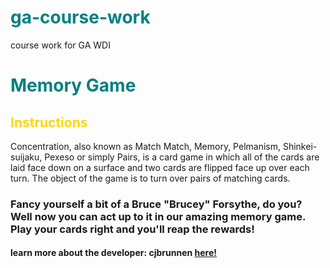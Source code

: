 # ga-course-work
course work for GA WDI 
<!DOCTYPE html>
<head>
	<link href="/normalize.css" rel="stylesheet">
  <style>
  	h1 {
  		color: teal;
  	}
  	h2 {
  		color: gold;
  	}
  </style>
	<title>The card game!</title>
</head>
<body>
	<h1>Memory Game</h1>
	<h2>Instructions</h2>
		<p>Concentration, also known as Match Match, Memory, Pelmanism, Shinkei-suijaku, Pexeso or simply Pairs, is a card game in which all of the cards are laid face down on a surface and two cards are flipped face up over each turn. The object of the game is to turn over pairs of matching cards.</p>
	<h3>Fancy yourself a bit of a Bruce "Brucey" Forsythe, do you? Well now you can act up to it in our amazing memory game. Play your cards right and you'll reap the rewards!</h3>
	<h4>learn more about the developer: cjbrunnen <a href="https://twitter.com/youdontknowmilk">here!</a></h4>


</body>
</html>
